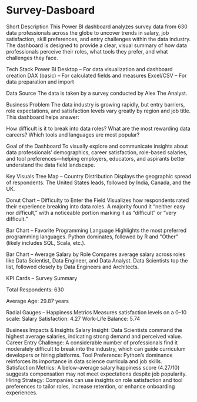 # Survey-Dasboard

Short Description
This Power BI dashboard analyzes survey data from 630 data professionals across the globe to uncover trends in salary, job satisfaction, skill preferences, and entry challenges within the data industry. The dashboard is designed to provide a clear, visual summary of how data professionals perceive their roles, what tools they prefer, and what challenges they face.

 Tech Stack
Power BI Desktop – For data visualization and dashboard creation
DAX (basic) – For calculated fields and measures
Excel/CSV – For data preparation and import

Data Source
The data is taken by a survey conducted by Alex The Analyst.

Business Problem
The data industry is growing rapidly, but entry barriers, role expectations, and satisfaction levels vary greatly by region and job title. This dashboard helps answer:

How difficult is it to break into data roles?
What are the most rewarding data careers?
Which tools and languages are most popular?

 Goal of the Dashboard
To visually explore and communicate insights about data professionals’ demographics, career satisfaction, role-based salaries, and tool preferences—helping employers, educators, and aspirants better understand the data field landscape.

Key Visuals
Tree Map – Country Distribution
Displays the geographic spread of respondents. The United States leads, followed by India, Canada, and the UK.

Donut Chart – Difficulty to Enter the Field
Visualizes how respondents rated their experience breaking into data roles. A majority found it “neither easy nor difficult,” with a noticeable portion marking it as “difficult” or “very difficult.”

Bar Chart – Favorite Programming Language
Highlights the most preferred programming languages. Python dominates, followed by R and "Other" (likely includes SQL, Scala, etc.).

Bar Chart – Average Salary by Role
Compares average salary across roles like Data Scientist, Data Engineer, and Data Analyst. Data Scientists top the list, followed closely by Data Engineers and Architects.

KPI Cards – Survey Summary

Total Respondents: 630

Average Age: 29.87 years

Radial Gauges – Happiness Metrics
Measures satisfaction levels on a 0–10 scale:
Salary Satisfaction: 4.27
Work-Life Balance: 5.74

Business Impacts & Insights
Salary Insight: Data Scientists command the highest average salaries, indicating strong demand and perceived value.
Career Entry Challenge: A considerable number of professionals find it moderately difficult to break into the industry, which can guide curriculum developers or hiring platforms.
Tool Preference: Python’s dominance reinforces its importance in data science curricula and job skills.
Satisfaction Metrics: A below-average salary happiness score (4.27/10) suggests compensation may not meet expectations despite job popularity.
Hiring Strategy: Companies can use insights on role satisfaction and tool preferences to tailor roles, increase retention, or enhance onboarding experiences.
